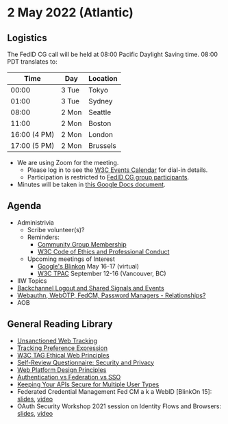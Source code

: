 # 2 May 2022 (Atlantic)

## Logistics

The FedID CG call will be held at 08:00 Pacific Daylight Saving time. 08:00 PDT translates to:

| Time         | Day    | Location      |
| ------------ | ------ | ------------- |
| 00:00        | 3 Tue | Tokyo         |
| 01:00        | 3 Tue | Sydney        |
| 08:00        | 2 Mon | Seattle       |
| 11:00        | 2 Mon | Boston        |
| 16:00 (4 PM) | 2 Mon | London        |
| 17:00 (5 PM) | 2 Mon | Brussels      |


* We are using Zoom for the meeting.
    * Please log in to see the [W3C Events Calendar](https://www.w3.org/events/meetings/cceb9fe7-9d35-4041-a31f-d47b7757d64b/20220502T080000) for dial-in details. 
    * Participation is restricted to [FedID CG group participants](https://www.w3.org/community/fed-id/participants).
* Minutes will be taken in [this Google Docs document](https://docs.google.com/document/d/1O7Rn8Aj4rsYWohdEP61lnGdgkai0xTZFQgm7XEA0RBM/edit#).


## Agenda

* Administrivia
  * Scribe volunteer(s)?
  * Reminders: 
     * [Community Group Membership](https://www.w3.org/community/fed-id/)
     * [W3C Code of Ethics and Professional Conduct](https://www.w3.org/Consortium/cepc/)
  * Upcoming meetings of Interest
     * [Google's Blinkon](https://groups.google.com/a/chromium.org/g/blink-dev/c/cNSosxcpA-k) May 16-17 (virtual)
     * [W3C TPAC](https://www.w3.org/wiki/TPAC/2022) September 12-16 (Vancouver, BC)
* IIW Topics
 * [Backchannel Logout and Shared Signals and Events](https://docs.google.com/document/d/1iOOhJFAFyKefPUo0Tie0-B18dCLA6cz-ttK5T0G0p8M/edit)
 * [Webauthn, WebOTP, FedCM, Password Managers - Relationships?](https://docs.google.com/document/d/1-DzUCOmrcnOJtKuO61tILO2NVBGnNBXYPvpDXNv3vow/edit)
* AOB


## General Reading Library 
* [Unsanctioned Web Tracking](https://www.w3.org/2001/tag/doc/unsanctioned-tracking/)
* [Tracking Preference Expression](https://www.w3.org/TR/tracking-dnt/)
* [W3C TAG Ethical Web Principles](https://www.w3.org/2001/tag/doc/ethical-web-principles/)
* [Self-Review Questionnaire: Security and Privacy](https://www.w3.org/TR/security-privacy-questionnaire/)
* [Web Platform Design Principles](https://w3ctag.github.io/design-principles/)
* [Authentication vs Federation vs SSO](https://medium.com/@robert.broeckelmann/authentication-vs-federation-vs-sso-9586b06b1380)
* [Keeping Your APIs Secure for Multiple User Types](https://medium.com/@robert.broeckelmann/keeping-your-apis-secure-for-multiple-user-types-d5c627793c4c)
* Federated Credential Management Fed CM a k a WebID \[BlinkOn 15\]: [slides](https://docs.google.com/presentation/d/1M1bBZvBJa-eUp9jmGWqxouyToSepmfKQ-7NfMe2bNe4/view), [video](https://www.youtube.com/watch?v=9la0cBhVXac)
* OAuth Security Workshop 2021 session on Identity Flows and Browsers: [slides](https://github.com/fedidcg/meetings/blob/main/2021/OSW2021-Identity_vs_Browser.pdf), [video](https://www.youtube.com/watch?v=XJKwxj9hB2k)